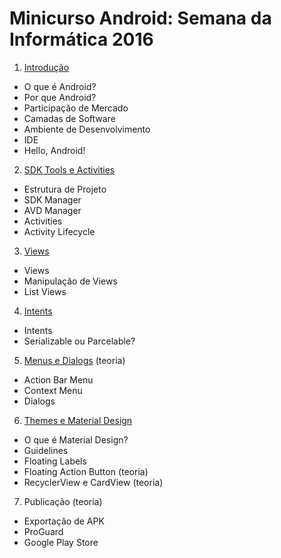 # Minicurso Android: Semana da Informática 2016

1.	<a href="https://docs.google.com/presentation/d/1FXl3AQUpDI61fDluaEu3CSy3CjPCKjeAGH_FtgWqE0w/edit?usp=sharing">Introdução</a>
  +	O que é Android?
  +	Por que Android?
  +	Participação de Mercado
  +	Camadas de Software
  +	Ambiente de Desenvolvimento
  +	IDE
  +	Hello, Android!
2.	<a href="https://docs.google.com/presentation/d/1PU5foPH2JKxABbmeFKPQyAinF88CiZHG_eqeS4XIKg8/edit?usp=sharing">SDK Tools e Activities</a>
  +	Estrutura de Projeto
  +	SDK Manager
  +	AVD Manager
  +	Activities
  +	Activity Lifecycle
3.	<a href="https://docs.google.com/presentation/d/17yT02lLCjx6sfVBoQYZ3zwjaBySUBGlDQ1pbyUyeFdw/edit?usp=sharing">Views</a>
  +	Views
  +	Manipulação de Views
  +	List Views
4.	<a href="https://docs.google.com/presentation/d/1dw31YQlg_YFPbDpF-RZfvI7hdsE4_Ra0ob1aVS6qJPg/edit?usp=sharing">Intents</a>
  +	Intents
  +	Serializable ou Parcelable?
5.	<a href="https://docs.google.com/presentation/d/1-Jrt5FJESCxsph-v-OHhtN58IKqWmoJimu5hVCgvECc/edit?usp=sharing">Menus e Dialogs</a>  (teoria)
  +	Action Bar Menu
  +	Context Menu
  +	Dialogs
6.	<a href="https://docs.google.com/presentation/d/1mv5A2lBvlwCB_QNDJsDdvaTTYku6aT_9Tq7cyPg7IMs/edit?usp=sharing">Themes e Material Design</a>
  +	O que é Material Design?
  +	Guidelines
  +	Floating Labels
  +	Floating Action Button (teoria)
  +	RecyclerView e	CardView  (teoria)
7.	Publicação (teoria)
  +	Exportação de APK
  +	ProGuard
  +	Google Play Store
